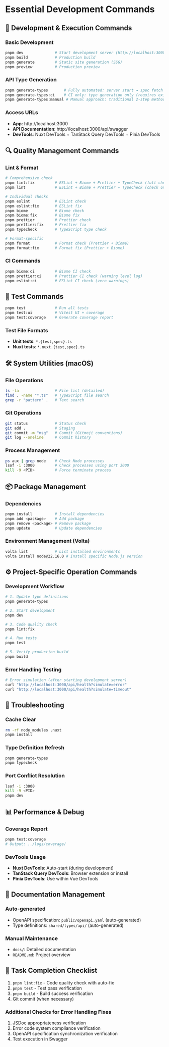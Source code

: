 # Essential Development Commands

## 🚀 Development & Execution Commands

### Basic Development

```bash
pnpm dev              # Start development server (http://localhost:3000)
pnpm build            # Production build
pnpm generate         # Static site generation (SSG)
pnpm preview          # Production preview
```

### API Type Generation

```bash
pnpm generate-types       # Fully automated: server start → spec fetch → type generation → server stop
pnpm generate-types:ci    # CI only: type generation only (requires existing OpenAPI file)
pnpm generate-types:manual # Manual approach: traditional 2-step method
```

### Access URLs

- **App**: http://localhost:3000
- **API Documentation**: http://localhost:3000/api/swagger
- **DevTools**: Nuxt DevTools + TanStack Query DevTools + Pinia DevTools

## 🔍 Quality Management Commands

### Lint & Format

```bash
# Comprehensive check
pnpm lint:fix         # ESLint + Biome + Prettier + TypeCheck (full check with auto-fix)
pnpm lint             # ESLint + Biome + Prettier + TypeCheck (check only)

# Individual checks
pnpm eslint           # ESLint check
pnpm eslint:fix       # ESLint fix
pnpm biome            # Biome check
pnpm biome:fix        # Biome fix
pnpm prettier         # Prettier check
pnpm prettier:fix     # Prettier fix
pnpm typecheck        # TypeScript type check

# Format-specific
pnpm format           # Format check (Prettier + Biome)
pnpm format:fix       # Format fix (Prettier + Biome)
```

### CI Commands

```bash
pnpm biome:ci         # Biome CI check
pnpm prettier:ci      # Prettier CI check (warning level log)
pnpm eslint:ci        # ESLint CI check (zero warnings)
```

## 🧪 Test Commands

```bash
pnpm test             # Run all tests
pnpm test:ui          # Vitest UI + coverage
pnpm test:coverage    # Generate coverage report
```

### Test File Formats

- **Unit tests**: `*.{test,spec}.ts`
- **Nuxt tests**: `*.nuxt.{test,spec}.ts`

## 🛠️ System Utilities (macOS)

### File Operations

```bash
ls -la                # File list (detailed)
find . -name "*.ts"   # TypeScript file search
grep -r "pattern" .   # Text search
```

### Git Operations

```bash
git status            # Status check
git add .             # Staging
git commit -m "msg"   # Commit (Gitmoji conventions)
git log --oneline     # Commit history
```

### Process Management

```bash
ps aux | grep node    # Check Node processes
lsof -i :3000         # Check processes using port 3000
kill -9 <PID>         # Force terminate process
```

## 📦 Package Management

### Dependencies

```bash
pnpm install          # Install dependencies
pnpm add <package>    # Add package
pnpm remove <package> # Remove package
pnpm update           # Update dependencies
```

### Environment Management (Volta)

```bash
volta list            # List installed environments
volta install node@22.16.0 # Install specific Node.js version
```

## ⚙️ Project-Specific Operation Commands

### Development Workflow

```bash
# 1. Update type definitions
pnpm generate-types

# 2. Start development
pnpm dev

# 3. Code quality check
pnpm lint:fix

# 4. Run tests
pnpm test

# 5. Verify production build
pnpm build
```

### Error Handling Testing

```bash
# Error simulation (after starting development server)
curl "http://localhost:3000/api/health?simulate=error"
curl "http://localhost:3000/api/health?simulate=timeout"
```

## 🔧 Troubleshooting

### Cache Clear

```bash
rm -rf node_modules .nuxt
pnpm install
```

### Type Definition Refresh

```bash
pnpm generate-types
pnpm typecheck
```

### Port Conflict Resolution

```bash
lsof -i :3000
kill -9 <PID>
pnpm dev
```

## 📊 Performance & Debug

### Coverage Report

```bash
pnpm test:coverage
# Output: ../logs/coverage/
```

### DevTools Usage

- **Nuxt DevTools**: Auto-start (during development)
- **TanStack Query DevTools**: Browser extension or install
- **Pinia DevTools**: Use within Vue DevTools

## 📝 Documentation Management

### Auto-generated

- OpenAPI specification: `public/openapi.yaml` (auto-generated)
- Type definitions: `shared/types/api/` (auto-generated)

### Manual Maintenance

- `docs/`: Detailed documentation
- `README.md`: Project overview

## 🚨 Task Completion Checklist

1. `pnpm lint:fix` - Code quality check with auto-fix
2. `pnpm test` - Test pass verification
3. `pnpm build` - Build success verification
4. Git commit (when necessary)

### Additional Checks for Error Handling Fixes

1. JSDoc appropriateness verification
2. Error code system compliance verification
3. OpenAPI specification synchronization verification
4. Test execution in Swagger
